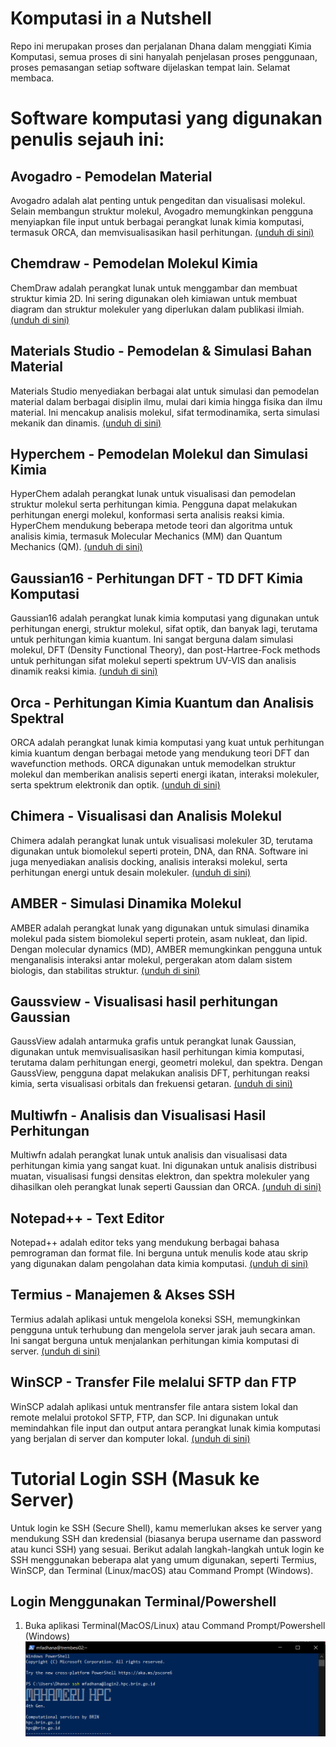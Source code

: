 # Komputasi in a Nutshell
Repo ini merupakan proses dan perjalanan Dhana dalam menggiati Kimia Komputasi, semua proses di sini hanyalah penjelasan proses penggunaan, proses pemasangan setiap software dijelaskan tempat lain. Selamat membaca.


# Software komputasi yang digunakan penulis sejauh ini:

## Avogadro - Pemodelan Material
Avogadro adalah alat penting untuk pengeditan dan visualisasi molekul. Selain membangun struktur molekul, Avogadro memungkinkan pengguna menyiapkan file input untuk berbagai perangkat lunak kimia komputasi, termasuk ORCA, dan memvisualisasikan hasil perhitungan. [(unduh di sini)](https://sourceforge.net/projects/avogadro/files/latest/download)

## Chemdraw - Pemodelan Molekul Kimia
ChemDraw adalah perangkat lunak untuk menggambar dan membuat struktur kimia 2D. Ini sering digunakan oleh kimiawan untuk membuat diagram dan struktur molekuler yang diperlukan dalam publikasi ilmiah. [(unduh di sini)](https://drive.google.com/file/d/1ftE19DZPt1wFV6p8tx-RxhXuehOTceSo/view?usp=drive_link)

## Materials Studio - Pemodelan & Simulasi Bahan Material
Materials Studio menyediakan berbagai alat untuk simulasi dan pemodelan material dalam berbagai disiplin ilmu, mulai dari kimia hingga fisika dan ilmu material. Ini mencakup analisis molekul, sifat termodinamika, serta simulasi mekanik dan dinamis. [(unduh di sini)](https://drive.google.com/file/d/16oryK1uCWW5ZsfoXbisAqFfvANkXUF3K/view?usp=drive_link)

## Hyperchem - Pemodelan Molekul dan Simulasi Kimia
HyperChem adalah perangkat lunak untuk visualisasi dan pemodelan struktur molekul serta perhitungan kimia. Pengguna dapat melakukan perhitungan energi molekul, konformasi serta analisis reaksi kimia. HyperChem mendukung beberapa metode teori dan algoritma untuk analisis kimia, termasuk Molecular Mechanics (MM) dan Quantum Mechanics (QM). [(unduh di sini)](https://drive.google.com/drive/folders/1_7KxickttIh8QvNKZT8oZP-vPwgbwwmJ?usp=drive_link)

## Gaussian16 - Perhitungan DFT - TD DFT Kimia Komputasi
Gaussian16 adalah perangkat lunak kimia komputasi yang digunakan untuk perhitungan energi, struktur molekul, sifat optik, dan banyak lagi, terutama untuk perhitungan kimia kuantum. Ini sangat berguna dalam simulasi molekul, DFT (Density Functional Theory), dan post-Hartree-Fock methods untuk perhitungan sifat molekul seperti spektrum UV-VIS dan analisis dinamik reaksi kimia. [(unduh di sini)](https://gaussian.com/)

## Orca - Perhitungan Kimia Kuantum dan Analisis Spektral
ORCA adalah perangkat lunak kimia komputasi yang kuat untuk perhitungan kimia kuantum dengan berbagai metode yang mendukung teori DFT dan wavefunction methods. ORCA digunakan untuk memodelkan struktur molekul dan memberikan analisis seperti energi ikatan, interaksi molekuler, serta spektrum elektronik dan optik. [(unduh di sini)](https://www.faccts.de/orca/)

## Chimera - Visualisasi dan Analisis Molekul
Chimera adalah perangkat lunak untuk visualisasi molekuler 3D, terutama digunakan untuk biomolekul seperti protein, DNA, dan RNA. Software ini juga menyediakan analisis docking, analisis interaksi molekul, serta perhitungan energi untuk desain molekuler. [(unduh di sini)](https://www.cgl.ucsf.edu/chimera/)

## AMBER - Simulasi Dinamika Molekul
AMBER adalah perangkat lunak yang digunakan untuk simulasi dinamika molekul pada sistem biomolekul seperti protein, asam nukleat, dan lipid. Dengan molecular dynamics (MD), AMBER memungkinkan pengguna untuk menganalisis interaksi antar molekul, pergerakan atom dalam sistem biologis, dan stabilitas struktur. [(unduh di sini)](https://ambermd.org/)

## Gaussview - Visualisasi hasil perhitungan Gaussian
GaussView adalah antarmuka grafis untuk perangkat lunak Gaussian, digunakan untuk memvisualisasikan hasil perhitungan kimia komputasi, terutama dalam perhitungan energi, geometri molekul, dan spektra. Dengan GaussView, pengguna dapat melakukan analisis DFT, perhitungan reaksi kimia, serta visualisasi orbitals dan frekuensi getaran. [(unduh di sini)](https://drive.google.com/file/d/12rvIudLKtjXZCQGpXtvfxb-rztYlLvnd/view?usp=drive_link)

## Multiwfn - Analisis dan Visualisasi Hasil Perhitungan
Multiwfn adalah perangkat lunak untuk analisis dan visualisasi data perhitungan kimia yang sangat kuat. Ini digunakan untuk analisis distribusi muatan, visualisasi fungsi densitas elektron, dan spektra molekuler yang dihasilkan oleh perangkat lunak seperti Gaussian dan ORCA. [(unduh di sini)](http://multiwfn.org/)

## Notepad++ - Text Editor
Notepad++ adalah editor teks yang mendukung berbagai bahasa pemrograman dan format file. Ini berguna untuk menulis kode atau skrip yang digunakan dalam pengolahan data kimia komputasi. [(unduh di sini)](https://notepad-plus-plus.org/)

## Termius - Manajemen & Akses SSH
Termius adalah aplikasi untuk mengelola koneksi SSH, memungkinkan pengguna untuk terhubung dan mengelola server jarak jauh secara aman. Ini sangat berguna untuk menjalankan perhitungan kimia komputasi di server. [(unduh di sini)](https://termius.com/)

## WinSCP - Transfer File melalui SFTP dan FTP
WinSCP adalah aplikasi untuk mentransfer file antara sistem lokal dan remote melalui protokol SFTP, FTP, dan SCP. Ini digunakan untuk memindahkan file input dan output antara perangkat lunak kimia komputasi yang berjalan di server dan komputer lokal. [(unduh di sini)](https://winscp.net/eng/index.php)

# Tutorial Login SSH (Masuk ke Server)
Untuk login ke SSH (Secure Shell), kamu memerlukan akses ke server yang mendukung SSH dan kredensial (biasanya berupa username dan password atau kunci SSH) yang sesuai. Berikut adalah langkah-langkah untuk login ke SSH menggunakan beberapa alat yang umum digunakan, seperti Termius, WinSCP, dan Terminal (Linux/macOS) atau Command Prompt (Windows).

## Login Menggunakan Terminal/Powershell
1. Buka aplikasi Terminal(MacOS/Linux) atau Command Prompt/Powershell (Windows)
![startscreenSSH](https://github.com/xdukunx/Komputasi-in-a-Nutshell/blob/main/ImageResource/image_2025-07-20_214103750.png)


